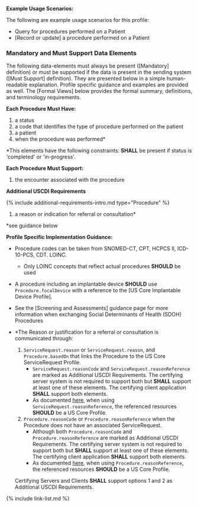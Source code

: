 
**Example Usage Scenarios:**

The following are example usage scenarios for this profile:

-   Query for procedures performed on a Patient
-  [Record or update]  a procedure performed on a Patient


### Mandatory and Must Support Data Elements


The following data-elements must always be present ([Mandatory] definition) or must be supported if the data is present in the sending system ([Must Support] definition). They are presented below in a simple human-readable explanation.  Profile specific guidance and examples are provided as well.  The [Formal Views] below provides the  formal summary, definitions, and  terminology requirements.  

**Each Procedure Must Have:**

1.  a status
1.  a code that identifies the type of procedure performed on the patient
1.  a patient
2.  when the procedure was performed*

\*This elements have the following constraints: **SHALL** be present if status is 'completed' or 'in-progress'.

**Each Procedure Must Support:**

1.  <span class="bg-success" markdown="1">the encounter associated with the procedure</span><!-- new-content -->


**Additional USCDI Requirements**

{% include additional-requirements-intro.md type="Procedure" %}

1.  a reason or indication for referral or consultation*

\*see guidance below

**Profile Specific Implementation Guidance:**

- Procedure codes can be taken from SNOMED-CT, CPT, HCPCS II, ICD-10-PCS, CDT. LOINC.
    - Only LOINC concepts that reflect actual procedures **SHOULD** be used
- A procedure including an implantable device **SHOULD** use `Procedure.focalDevice` with a reference to the [US Core Implantable Device Profile].
- See the [Screening and Assessments] guidance page for more information when exchanging Social Determinants of Health (SDOH) Procedures
- *The Reason or justification for a referral or consultation is communicated through:
  1. `ServiceRequest.reason` or `ServiceRequest.reason`, and `Procedure.basedOn` that links the Procedure to the US Core ServiceRequest Profile.
     - `ServiceRequest.reasonCode` and `ServiceRequest.reasonReference` are marked as Additional USCDI Requirements. The certifying server system is not required to support both but **SHALL** support at least one of these elements. The certifying client application **SHALL** support both elements.
     - As documented [here](general-guidance.html#referencing-us-core-profiles), when using  `ServiceRequest.reasonReference`, the referenced resources **SHOULD** be a US Core Profile.
  1. `Procedure.reasonCode` or `Procedure.reasonReference` when the Procedure does not have an associated ServiceRequest.
     - Although both `Procedure.reasonCode` and `Procedure.reasonReference` are marked as Additional USCDI Requirements. The certifying server system is not required to support both but **SHALL** support at least one of these elements. The certifying client application **SHALL** support both elements.
     - As documented [here](general-guidance.html#referencing-us-core-profiles), when using  `Procedure.reasonReference`, the referenced resources **SHOULD** be a US Core Profile.

    Certifying Servers and Clients **SHALL** support options 1 and 2 as Additional USCDI Requirements.

{% include link-list.md %}
